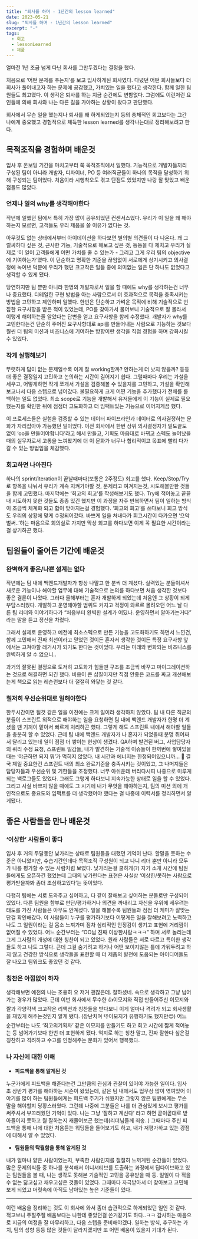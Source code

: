 ```yaml
---
title: "퇴사를 하며 - 1년간의 lesson learned"
date: 2023-05-21
slug: "퇴사를 하며 - 1년간의 lesson learned"
excerpt: "-"
tags:
  - 회고
  - lessonLearned
  - 제품
---
```

얼마전 1년 조금 넘게 다닌 회사를 그만두겠다는 결정을 했다.

처음으로 ‘어떤 문제를 푸는지’를 보고 입사하게된 회사였다. 다녔던 어떤 회사들보다 더 회사가 풀어내고자 하는 문제에 공감했고, 가치있는 일을 했다고 생각한다. 함께 일한 팀원들도 최고였다. 이 생각은 퇴사를 하는 지금 순간에도 변함없다. 그럼에도 이런저런 요인들에 의해 회사와 나는 다른 길을 가야하는 상황이 왔다고 판단했다. 

회사에서 무슨 일을 했는지나 퇴사를 왜 하게되었는지 등의 총체적인 회고보다는 그간 나에게 중요했고 경험적으로 체득한 lesson learned를 생각나는대로 정리해보려고 한다. 

## 목적조직을 경험하며 배운것

입사 후 온보딩 기간을 마치고부터 쭉 목적조직에서 일했다. 기능적으로 개발자들끼리 구성된 팀이 아니라 개발자, 디자이너, PO 등 여러직군들이 하나의 목적을 달성하기 위해 구성되는 팀이었다. 처음이라 시행착오도 겪고 단점도 있었지만 나랑 잘 맞았고 배운 점들도 많았다. 

### 언제나 일의 why를 생각해야한다
    
작년에 일했던 팀에서 특히 가장 많이 공유되었던 컨센서스였다. 우리가 이 일을 왜 해야하는지 모르면, 고객들도 우리 제품을 쓸 이유가 없다는 것. 

아무것도 없는 상태에서부터 아이데이션을 하다보면 별의별 의견들이 다 나온다. 꽤 그럴싸하다 싶은 것, 근사한 기능, 기술적으로 해보고 싶은 것, 등등을 다 제치고 우리가 실제로 ‘이 일이 고객들에게 어떤 가치를 줄 수 있는가 -  그리고 그게 우리 팀의 objective에 기여하는가’였다. 이 단순하고 명확한 기준을 끊임없이 서로에게 상기시키고 의사결정에 녹여낸 덕분에 우리가 했던 크고작은 일들 중에 의미없는 일은 단 하나도 없었다고 생각할 수 있게 됐다. 

당연하지만 팀 뿐만 아니라 한명의 개발자로서 일을 할 때에도 why를 생각하는건 너무나 중요했다. 디테일한 구현 방법을 아는 사람으로서 더 효과적으로 목적을 충족시키는 방법을 고민하고 제안하며 일했다. 한번은 단순하고 가벼운 목적에 비해 기술적으로 번잡한 요구사항을 받은 적이 있었는데, PO를 찾아가서 물어보니 기술적으로 잘 몰라서 이렇게 해야하는줄 알았다는 답변을 얻고 요구사항을 함께 수정했다. 개발자가 why를 고민한다는건 단순히 주어진 요구사항대로 api를 만들어내는 사람으로 기능하는 것보다 훨씬 더 팀의 미션과 비즈니스에 기여하는 방향이란 생각을 직접 경험을 하며 강화시킬 수 있었다.
    
### 작게 실행해보기
    
뚜렷하게 답이 없는 문제일수록 이게 잘 working할까? 안하는게 더 낫지 않을까? 등등 더 좋은 결정일지 고민하고 논의하는 시간이 길어지기 쉽다. 그럴때마다 우리는 가설을 세우고, 어떻게하면 작게 쪼개서 가설을 검증해볼 수 있을지를 고민하고, 가설을 확인해보고나서 다음 스텝으로 넘어갔다. 불필요하게 크게 어떤 기능을 추가했다가 전체를 롤백하는 일도 없었다. 최소 scope로 기능을 개발해서 유저들에게 이 기능이 실제로 필요했는지를 확인한 뒤에 점점더 고도화하고 더 임팩트있는 기능으로 이어지게끔 했다. 

이 프로세스들은 실험을 검증할 수 있는 데이터 파이프라인과 데이터로 의사결정하는 문화가 자리잡아야 가능했던 일이었다. 이전 회사에서 한번 상위 의사결정자가 밑도끝도 없이 ‘oo을 만들어야합니다’라고 해서 만들고, 기획도 마음대로 바뀌고 스펙도 늘어났을 때의 실무자로서 고통을 느껴봤기에 더 이 문화가 너무나 합리적이고 목표에 빨리 다가갈 수 있는 방법임을 체감했다. 
    
### 회고하면 나아진다
    
하나의 sprint/iteration이 끝날때마다(보통은 2주정도) 회고를 했다. Keep/Stop/Try 로 항목을 나눠서 우리가 계속 지켜가야할 것, 문제라고 여겨지는것, 시도해볼만한 것들을 함께 고민했다. 마지막에는 ‘회고의 회고’를 작성해보기도 했다. Try에 적어놓고 끝끝내 시도하지 못한 것들도 종종 있긴 했지만 이 과정을 자주 반복하면서 팀이 일하는 방식이 조금씩 체계화 되고 합이 맞아지는걸  경험했다. ‘회고의 회고’를 쓰다보니 회고 방식도 우리의 상황에 맞게 수정되어갔다. 바쁘게 일을 쳐내다가 회고시간이 다가오면 ‘으악 벌써..’하는 마음으로 회의실로 가지만 막상 회고를 하다보면 이게 꼭 필요한 시간이라는걸 상기하곤 했다.
    

## 팀원들이 줄어든 기간에 배운것

### 완벽하게 좋은/나쁜 설계는 없다
    
작년에는 팀 내에 백엔드개발자가 항상 나말고 한 분씩 더 계셨다. 실력있는 분들이셔서 새로운 기능이나 해야할 업무에 대해 기술적으로 논의를 하다보면 처음 생각한 것보다 좋은 결론이 나왔다. 그러다 올해부터는 혼자 개발하게 되었는데 처음엔 그 상황이 되게 부담스러웠다. 개발하고 운영해야할 범위도 커지고 걱정이 와르르 몰려오던 어느 날 다른 팀 리더와 이야기하다가 “처음부터 완벽한 설계가 어딨나. 운영하면서 알아가는거다” 라는 말을 듣고 정신을 차렸다. 

그래서 실제로 운영하고 예전에 최소스펙으로 만든 기능을 고도화하기도 하면서 느낀건, 함께 고민해서 진짜 최선이라고 믿었던 것이든 혼자서 생각한 것이든 특정 요구사항 앞에서는 고쳐야할 레거시가 되기도 한다는 것이었다. 우리는 미래와 변화되는 비즈니스를 완벽하게 알 수 없으니.. 

과거의 잘못된 결정으로 도저히 고도화가 힘들땐 구조를 조금씩 바꾸고 마이그레이션하는 것으로 해결하면 되긴 했다. 비용이 큰 삽질이지만 직접 안좋은 코드를 짜고 개선해보는게 책으로 읽는 레슨런보다 더 절절히 와닿는 것 같다.

### 철저히 우선순위대로 일해야한다
    
한두시간이면 될것 같은 일을 이전에는 크게 일이라 생각하지 않았다. 팀 내 다른 직군의 분들이 스프린트 외적으로 해야하는 일을 요청하면 팀 내에 백엔드 개발자가 한명 더 계셨을 땐 기꺼이 맡아서 빠르게 처리하곤 했다. 그렇게 해도 스프린트 내에서 해야할 일들을 충분히 할 수 있었다. 근데 팀 내에 백엔드 개발자가 나 혼자가 되었을때  분명 쥐어짜서 달리고 있는데 일이 점점 더 쌓이는 현상이 생겼다. QA하며 발견된 버그, 사업담당자의 쿼리 수정 요청, 스프린트 일감들, 내가 발견하는 기술적 이슈들이 한꺼번에 쌓여있을 때는 ‘야근하면 되지 뭐’가 먹히지 않았다. 내 시간과 에너지는 한정되어있으니까… 🫠 결국 제일 중요한건 스프린트 내의 최소 완료기준을 충족시키는 것이었고, 그 나머지들은 담당자들과 우선순위 및 기한들을 조정했다. 너무 아쉬운데 버리다시피 나중으로 미루게 되는 백로그들도 있었다. 그래도 그렇게 하다보니 지속가능한 상태로 일을 할 수 있었다. 그리고 사실 바쁘지 않을 때에도 그 시기에 내가 무엇을 해야하는지, 팀의 미션 외에 개인적으로도 중요도와 임팩트를 더 생각했어야 했다는 걸 나중에 이력서를 정리하면서 알게됐다.
    

## 좋은 사람들을 만나 배운것

### ‘이상한’ 사람들이 좋다
    
입사 후 거의 두달동안 낯가리는 상태로 팀원들을 대했던 기억이 난다. 할말을 못하는 수준은 아니었지만, 수습기간인데다 목적조직 구성원이 되고 나니 리더 뿐만 아니라 모두가 나를 평가할 수 있는 사람처럼 보였다. 낯가리는걸 쿨하게(?) 자기 소개 시간에 팀원들에게도 오픈하긴 했었는데 그때의 낯가린다는 표현은 사실상 ‘이상한/못하는 사람으로 평가받을까봐 좀더 조심하고있다’는 뜻이었다.

다행히 팀에는 서로 도와주고 싶어하고, 다 같이 잘해보고 싶어하는 분들로만 구성되어있었다. 다른 팀원을 함부로 판단/평가하거나 의견을 까내리고 자신을 우위에 세우려는 태도를 가진 사람들은 아무도 안계셨다. 일을 해볼수록 팀원들과 점점 더 케미가 잘맞는단걸 확인해갔다. 이 사람들이 누구를 평가하기보다 어떻게든 일을 잘해보려고 노력하고 나도 그 일원이라는 걸 몸소 느껴가며 점차 심리적인 안정감이 생기고 표현에 거리낌이 없어질 수 있었다.  어느 순간부터는 “OO님 진짜 이상한사람ㅋㅋㅋ” 하며 서로 놀리는데 그게 그사람의 개성에 대한 칭찬이 되고 있었다. 원래 사람들은 서로 다르고 특이한 생각들도 하고 나도 그렇다. 근데 그걸 숨기려고 하거나 어떤 보이지않는 틀에 가둬두려고 하지 않고 건강한 방식으로 생각들을 표현할 때 더 제품의 발전에 도움되는 아이디어들도 잘 나오고 팀워크도 좋았던 것 같다.
    
### 칭찬은 아낌없이 하자
    
생각해보면 예전의 나는 조용히 오 저거 괜찮은데. 잘하셨네. 속으로 생각하고 그냥 넘어가는 경우가 많았다. 근데 이번 회사에서 무수한 👍이모지와 직접 만들어주신 이모지와 짤과 각양각색 크고작은 리액션과 칭찬들을 받다보니 이게 얼마나 격려가 되고 회사생활을 재밌게 해주는것인지 알게 됐다. (장난치며 👎이모지가 유행하기도 했지만😊) 어느 순간부터는 나도 ‘최고의기획자’ 같은 이모지를 만들기도 하고 회고 시간에 짧게 적어놓는 등 넘어가기보다 한번 더 표현하게 됐다. 억지로 하는 칭찬 말고, 진짜 잘한다 싶은걸 칭찬하고 격려하고 수고를 인정해주는 문화가 있어서 행복했다.
    
### 나 자신에 대한 이해
- **피드백을 통해 알게된 것**
        
누군가에게 피드백을 해준다는건 그만큼의 관심과 관찰이 있어야 가능한 일이다. 입사 초 상반기 평가를 해야하는 시즌이 왔었는데, 같은 팀 내에서도 업무상 많이 엮여있어 이야기를 많이 하는 팀원들에게는 피드백 주기가 쉬웠지만 그렇지 않은 팀원에게는 무슨 말을 해야할지 당황스러웠다. 그런데 나중에 그분들은 나를 더 관심있게 보시고 평가를 써주셔서 부끄러웠던 기억이 있다. 나는 그냥 ‘잘하고 계신다’ 라고 하면 곧이곧대로 받아들이지 못하고 뭘 잘하는지 캐물어보곤 했는데(리더님들께 죄송..) 그때마다 주신 피드백을 통해 나에 대한 처음듣는 워딩들을 들어보기도 하고, 내가 저평가하고 있는 강점에 대해서 알 수 있었다.
        
- **팀원들의 탁월함을 통해 알게된 것**

내가 얼마나 얕은 사람이었는지, 부족한 사람인지를 절절히 느끼게된 순간들이 있었다. 많은 문제의식들 중 하나를 분석해서 이니셔티브를 도출하는 과정에서 딥다이브하고 있는 팀원들을 볼 때, 나는 생각도 못해본 기술적인 고민을 공유받을 때 등. 일일이 다 적을 수 없는 닮고싶고 채우고싶은 것들이 있었다. 그때마다 자극받아서 더 찾아보고 고민해보게 되었고 머릿속에 아직도 남아있는 높은 기준들이 있다. 
        
---------
  이런 배움을 정리하는 것도 이 회사에 와서 좀더 습관적으로 하게되었던 일인 것 같다. 적고보니 주절주절 배움보다는 나한테 좋았던걸 쓴거같기도 하다..ㅋㅋ  감사하는 마음으로 지금의 여정을 잘 마무리하고, 다음 스텝을 준비해야겠다. 일하는 방식, 추구하는 가치, 팀의 성향 등등 많은 것들이 달라지겠지만 또 어떤 배움이 있을지 기대가 된다.